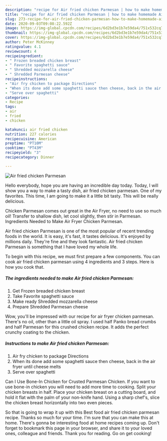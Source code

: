 ```yaml
---
description: "recipe for Air fried chicken Parmesan | how to make homemade Air fried chicken Parmesan"
title: "recipe for Air fried chicken Parmesan | how to make homemade Air fried chicken Parmesan"
slug: 273-recipe-for-air-fried-chicken-parmesan-how-to-make-homemade-air-fried-chicken-parmesan
date: 2020-09-03T09:08:22.592Z
image: https://img-global.cpcdn.com/recipes/6d2bd3e1b7e59da4/751x532cq70/air-fried-chicken-parmesan-recipe-main-photo.jpg
thumbnail: https://img-global.cpcdn.com/recipes/6d2bd3e1b7e59da4/751x532cq70/air-fried-chicken-parmesan-recipe-main-photo.jpg
cover: https://img-global.cpcdn.com/recipes/6d2bd3e1b7e59da4/751x532cq70/air-fried-chicken-parmesan-recipe-main-photo.jpg
author: Peter McKinney
ratingvalue: 4.1
reviewcount: 4
recipeingredient:
- " Frozen breaded chicken breast"
- " Favorite spaghetti sauce"
- " Shredded mozzarella cheese"
- " Shredded Parmesan cheese"
recipeinstructions:
- "Air fry chicken to package Directions"
- "When its done add some spaghetti sauce then cheese, back in the air fryer until cheese melts"
- "Serve over spaghetti"
categories:
- Recipe
tags:
- air
- fried
- chicken

katakunci: air fried chicken 
nutrition: 227 calories
recipecuisine: American
preptime: "PT10M"
cooktime: "PT43M"
recipeyield: "3"
recipecategory: Dinner

---
```



![Air fried chicken Parmesan](https://img-global.cpcdn.com/recipes/6d2bd3e1b7e59da4/751x532cq70/air-fried-chicken-parmesan-recipe-main-photo.jpg)

Hello everybody, hope you are having an incredible day today. Today, I will show you a way to make a tasty dish, air fried chicken parmesan. One of my favorites. This time, I am going to make it a little bit tasty. This will be really delicious.

Chicken Parmesan comes out great in the Air Fryer, no need to use so much oil! Transfer to shallow dish, let cool slightly, then stir in Parmesan. Ingredients Needed to Make Air Fryer Chicken Parmesan.

Air fried chicken Parmesan is one of the most popular of recent trending foods in the world. It is easy, it's fast, it tastes delicious. It's enjoyed by millions daily. They're fine and they look fantastic. Air fried chicken Parmesan is something that I have loved my whole life.


To begin with this recipe, we must first prepare a few components. You can cook air fried chicken parmesan using 4 ingredients and 3 steps. Here is how you cook that.

<!--inarticleads1-->

##### The ingredients needed to make Air fried chicken Parmesan:

1. Get  Frozen breaded chicken breast
1. Take  Favorite spaghetti sauce
1. Make ready  Shredded mozzarella cheese
1. Prepare  Shredded Parmesan cheese


Wow, you&#39;ll be impressed with our recipe for air fryer chicken parmesan. There&#39;s no oil, other than a little oil spray. I used half Panko bread crumbs and half Parmesan for this crushed chicken recipe. It adds the perfect crunchy coating to the chicken. 

<!--inarticleads2-->

##### Instructions to make Air fried chicken Parmesan:

1. Air fry chicken to package Directions
1. When its done add some spaghetti sauce then cheese, back in the air fryer until cheese melts
1. Serve over spaghetti


Can I Use Bone-In Chicken for Crusted Parmesan Chicken. If you want to use bone-in chicken you will need to add more time to cooking. Split your chicken breasts in half. Place your chicken breast on a cutting board, and hold it flat with the palm of your non-knife hand. Using a sharp chef&#39;s, slice the chicken breast horizontally into two even pieces. 

So that is going to wrap it up with this Best food air fried chicken parmesan recipe. Thanks so much for your time. I'm sure that you can make this at home. There's gonna be interesting food at home recipes coming up. Don't forget to bookmark this page in your browser, and share it to your loved ones, colleague and friends. Thank you for reading. Go on get cooking!
